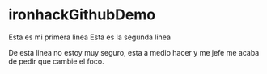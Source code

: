 # ironhackGithubDemo

Esta es mi primera linea
Esta es la segunda linea

De esta linea no estoy muy seguro, esta  a medio hacer y me jefe me acaba de pedir que cambie el foco.